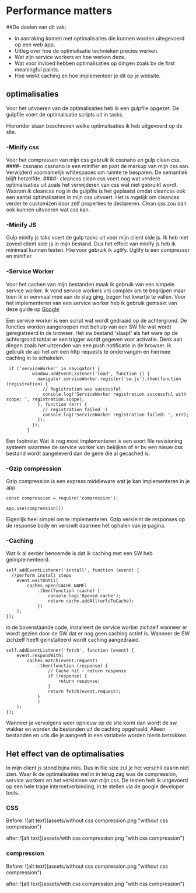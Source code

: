# Performance matters

##De doelen van dit vak:
- in aanraking komen met optimalisaites die kunnen worden uitegevoerd op een web app.
- Uitleg over hoe de optimalisatie technieken precies werken.
- Wat zijn service workers en hoe werken deze.
- Wat voor invloed hebben optimalisaties op dingen zoals bv de first meaningful paints.
- Hoe werkt caching en hoe implementeer je dit op je website.

## optimalisaties
Voor het uitvoeren van de optimalisaties heb ik een gulpfile opgezet. De gulpfile voert de optimalisatie scripts uit in tasks.

Hieronder staan beschreven welke optimalisaties ik heb uitgevoerd op de site.
### -Minify css
Voor het compressen van mijn css gebruik ik cssnano en gulp clean css.
####- cssnano
cssnano is een minifier en past de markup van mijn css aan. Verwijderd voornamelijk whitespaces om ruimte te besparen. De semantiek blijft hetzelfde.
####- cleancss
clean css voert nog wat verdere optimalisaties uit zoals het verwijderen van css wat niet gebruikt wordt. Waarom ik cleancss nog in de gulpfile is het geplaatst omdat cleancss ook een aantal optimalisaties in mijn css uitvoert. Het is mgelijk om cleancss verder te customizen door zelf properties te declareren. Clean css zou dan ook kunnen uitvoeren wat css kan.
### -Minify JS
Gulp minify js taks voert de gulp tasks uit voor mijn client side js. Ik heb niet zoveel client side js in mijn bestand. Dus het effect van minify js heb ik minimaal kunnen testen. Hiervoor gebruik ik uglify. Uglify is een compressor en minifier.
### -Service Worker
Voor het cachen van mijn bestanden maak ik gebruik van een simpele service worker. Ik vond service workers vrij complex om te begrijpen maar toen ik er eenmaal mee aan de slag ging, begon het kwartje te vallen. Voor het implementeren van een service worker heb ik gebruik gemaakt van deze guide op [Google](https://developers.google.com/web/fundamentals/primers/service-workers/)

Een service worker is een script wat wordt gedraaid op de achtergrond. De functies worden aangeroepen met behulp van een SW file wat wordt geregistreerd in de browser. Het sw bestand 'slaapt' als het ware op de achtergrond totdat er een trigger wordt gegeven voor activatie. Denk aan dingen zoals het uitzenden van een push notificatie in de browser. Ik gebruik de api het om een http requests te ondervangen en hiermee caching in te schakelen.

```
 if ('serviceWorker' in navigator) {
          window.addEventListener('load', function () {
            navigator.serviceWorker.register('sw.js').then(function (registration) {
              // Registration was successful
              console.log('ServiceWorker registration successful with scope: ', registration.scope);
            }, function (err) {
              // registration failed :(
              console.log('ServiceWorker registration failed: ', err);
            });
          });
        }
```

Een footnote:
Wat ik nog moet implementeren is een soort file revisioning systeem waarmee de service worker kan bekijken of er bv een nieuw css bestand wordt aangeleverd dan de gene die al gecached is.
### -Gzip compression
Gzip compression is een express middleware wat je kan implementeren in je app.
```
const compression = require('compression');

app.use(compression())
```
Eigenlijk heel simpel om te implementeren.
Gzip verkleint de responses op de response body en versnelt daarmee het ophalen van je pagina.

### -Caching
Wat ik al eerder benoemde is dat ik caching met een SW heb geimplementeerd.

```
self.addEventListener('install', function (event) {
  //perform install steps
    event.waitUntil(
        caches.open(CACHE_NAME)
            .then(function (cache) {
                console.log('Opened cache');
                return cache.addAll(urlsToCache);
            })
    );
});
```
in de bovenstaande code, installeert de service worker zichzelf wanneer er wordt gezien door de SW dat er nog geen caching actief is. Wanneer de SW zichzelf heeft geinstalleerd wordt caching aangedraaid.

```
self.addEventListener('fetch', function (event) {
    event.respondWith(
        caches.match(event.request)
            .then(function (response) {
                // Cache hit - return response
                if (response) {
                    return response;
                }
                return fetch(event.request);
            }
            )
    );
});
```
Wanneer je vervolgens weer opnieuw op de site komt dan wordt de sw wakker en worden de bestanden uit de caching opgehaald. Alleen bestanden en urls die je aangeeft in een variabele worden hierin betrokken.

## Het effect van de optimalisaties
In mijn client js stond bijna niks. Dus in file size zul je het verschil daarin niet zien. Waar ik de optimalisaties wel in in terug zag was de compression, service workers en het verkleinen van mijn css. De testen heb ik uitgevoerd op een hele trage internetverbinding, in te stellen via de google developer tools.

### CSS
Before:
![alt text](assets/without css compression.png "without css compression")

after:
![alt text](assets/with css compression.png "with css compression")

### compression
Before:
![alt text](assets/without css compression.png "without css compression")

after:
![alt text](assets/with css compression.png "with css compression")
